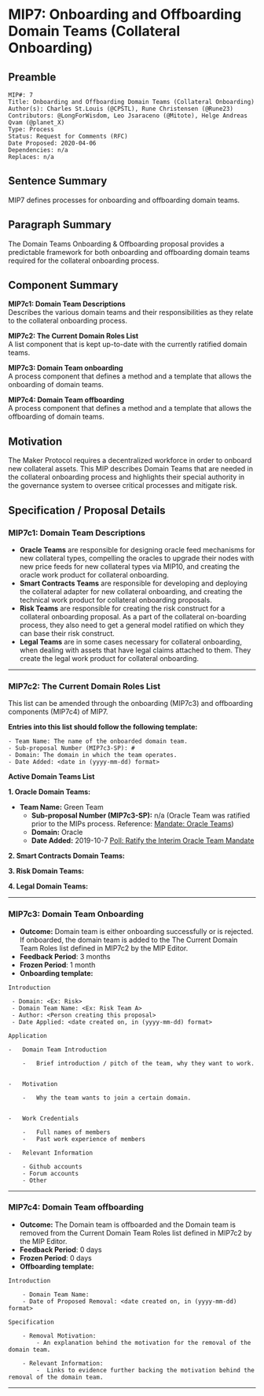 # MIP7: Onboarding and Offboarding Domain Teams (Collateral Onboarding)

## Preamble
```
MIP#: 7
Title: Onboarding and Offboarding Domain Teams (Collateral Onboarding)
Author(s): Charles St.Louis (@CPSTL), Rune Christensen (@Rune23)
Contributors: @LongForWisdom, Leo Jsaraceno (@Mitote), Helge Andreas Qvam (@planet_X)
Type: Process
Status: Request for Comments (RFC)
Date Proposed: 2020-04-06
Dependencies: n/a
Replaces: n/a
```
## Sentence Summary

MIP7 defines processes for onboarding and offboarding domain teams.

## Paragraph Summary

The Domain Teams Onboarding & Offboarding proposal provides a predictable framework for both onboarding and offboarding domain teams required for the collateral onboarding process.

## Component Summary

**MIP7c1: Domain Team Descriptions**  
Describes the various domain teams and their responsibilities as they relate to the collateral onboarding process.

**MIP7c2: The Current Domain Roles List**  
A list component that is kept up-to-date with the currently ratified domain teams.

**MIP7c3: Domain Team onboarding**  
A process component that defines a method and a template that allows the onboarding of domain teams.

**MIP7c4: Domain Team offboarding**  
A process component that defines a method and a template that allows the offboarding of domain teams.

## Motivation

The Maker Protocol requires a decentralized workforce in order to onboard new collateral assets. This MIP  describes Domain Teams that are needed in the collateral onboarding process and highlights their special authority in the governance system to oversee critical processes and mitigate risk.

## Specification / Proposal Details

### MIP7c1: Domain Team Descriptions

- **Oracle Teams** are responsible for designing oracle feed mechanisms for new collateral types, compelling the oracles to upgrade their nodes with new price feeds for new collateral types via MIP10, and creating the oracle work product for collateral onboarding.
- **Smart Contracts Teams** are responsible for developing and deploying the collateral adapter for new collateral onboarding, and creating the technical work product for collateral onboarding proposals.
- **Risk Teams** are responsible for creating the risk construct for a collateral onboarding proposal. As a part of the collateral on-boarding process, they also need to get a general model ratified on which they can base their risk construct.
- **Legal Teams** are in some cases necessary for collateral onboarding, when dealing with assets that have legal claims attached to them. They create the legal work product for collateral onboarding.


---

### MIP7c2: The Current Domain Roles List

This list can be amended through the onboarding (MIP7c3) and offboarding components (MIP7c4) of MIP7.

**Entries into this list should follow the following template:**

```
- Team Name: The name of the onboarded domain team.
- Sub-proposal Number (MIP7c3-SP): #
- Domain: The domain in which the team operates.
- Date Added: <date in (yyyy-mm-dd) format>
```

**Active Domain Teams List**

**1. Oracle Domain Teams:** 
- **Team Name:** Green Team
	- **Sub-proposal Number (MIP7c3-SP):** n/a (Oracle Team was ratified prior to the MIPs process. Reference: [Mandate: Oracle Teams](https://forum.makerdao.com/t/mandate-oracle-teams/443))
	- **Domain:** Oracle
	- **Date Added:** 2019-10-7 [Poll: Ratify the Interim Oracle Team Mandate](https://vote.makerdao.com/polling-proposal/qmas1bqrquo2h41qv4fa8hpek9ukb7dlwtpkpn62r5hhmq)

**2. Smart Contracts Domain Teams:**

**3. Risk Domain Teams:**

**4. Legal Domain Teams:**

---

### MIP7c3: Domain Team Onboarding
- **Outcome:** Domain team is either onboarding successfully or is rejected. If onboarded, the domain team is added to the The Current Domain Team Roles list defined in MIP7c2 by the MIP Editor.
-   **Feedback Period**: 3 months
-   **Frozen Period**: 1 month
-   **Onboarding template:**

```
Introduction

 - Domain: <Ex: Risk>
 - Domain Team Name: <Ex: Risk Team A>
 - Author: <Person creating this proposal>
 - Date Applied: <date created on, in (yyyy-mm-dd) format>

Application

-   Domain Team Introduction

	-   Brief introduction / pitch of the team, why they want to work.
    

-   Motivation

	-   Why the team wants to join a certain domain.
    

-   Work Credentials

	-   Full names of members
	-   Past work experience of members
    
-   Relevant Information
    
	- Github accounts
	- Forum accounts
	- Other 
```
---

### MIP7c4: Domain Team offboarding
- **Outcome:** The Domain team is offboarded and the Domain team is removed from the Current Domain Team Roles list defined in MIP7c2 by the MIP Editor.
-   **Feedback Period**: 0 days
-   **Frozen Period**: 0 days
-   **Offboarding template:**

```
Introduction
    
    - Domain Team Name:   
    - Date of Proposed Removal: <date created on, in (yyyy-mm-dd) format>
    
Specification
        
    - Removal Motivation:
        - An explanation behind the motivation for the removal of the domain team. 
    
    - Relevant Information:
    	-  Links to evidence further backing the motivation behind the removal of the domain team.
```
---
